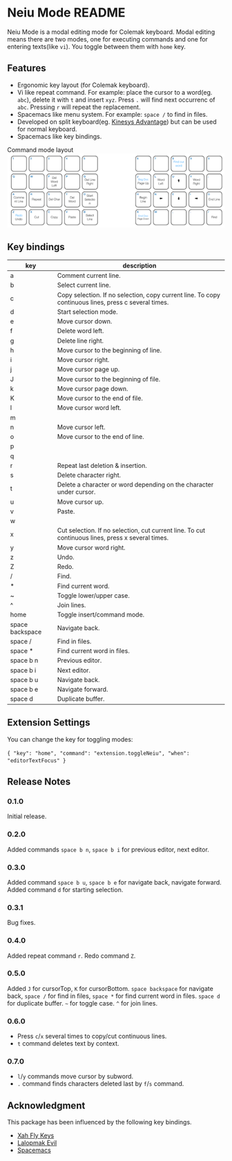 # Neiu Mode README

Neiu Mode is a modal editing mode for Colemak keyboard. Modal editing means there are two modes,
one for executing commands and one for entering texts(like `vi`). You toggle between them with `home` key.

## Features

- Ergonomic key layout (for Colemak keyboard).
- Vi like repeat command. For example: place the cursor to a word(eg. `abc`), delete it with `t` and insert `xyz`. Press `.` will find next occurrenc of `abc`. Pressing `r` will repeat the replacement.
- Spacemacs like menu system. For example: `space /` to find in files.
- Developed on split keyboard(eg. [Kinesys Advantage](https://www.kinesis-ergo.com/shop/advantage2/)) but can be used for normal keyboard.
- Spacemacs like key bindings.

Command mode layout
![Command mode layout](images/keyboard.png)

## Key bindings

| key             | description                                                                                          |
| --------------- | ---------------------------------------------------------------------------------------------------- |
| a               | Comment current line.                                                                                |
| b               | Select current line.                                                                                 |
| c               | Copy selection. If no selection, copy current line. To copy continuous lines, press c several times. |
| d               | Start selection mode.                                                                                |
| e               | Move cursor down.                                                                                    |
| f               | Delete word left.                                                                                    |
| g               | Delete line right.                                                                                   |
| h               | Move cursor to the beginning of line.                                                                |
| i               | Move cursor right.                                                                                   |
| j               | Move cursor page up.                                                                                 |
| J               | Move cursor to the beginning of file.                                                                |
| k               | Move cursor page down.                                                                               |
| K               | Move cursor to the end of file.                                                                      |
| l               | Move cursor word left.                                                                               |
| m               |                                                                                                      |
| n               | Move cursor left.                                                                                    |
| o               | Move cursor to the end of line.                                                                      |
| p               |                                                                                                      |
| q               |                                                                                                      |
| r               | Repeat last deletion & insertion.                                                                    |
| s               | Delete character right.                                                                              |
| t               | Delete a character or word depending on the character under cursor.                                  |
| u               | Move cursor up.                                                                                      |
| v               | Paste.                                                                                               |
| w               |                                                                                                      |
| x               | Cut selection. If no selection, cut current line. To cut continuous lines, press x several times.    |
| y               | Move cursor word right.                                                                              |
| z               | Undo.                                                                                                |
| Z               | Redo.                                                                                                |
| /               | Find.                                                                                                |
| \*              | Find current word.                                                                                   |
| ~               | Toggle lower/upper case.                                                                             |
| ^               | Join lines.                                                                                          |
| home            | Toggle insert/command mode.                                                                          |
| space backspace | Navigate back.                                                                                       |
| space /         | Find in files.                                                                                       |
| space \*        | Find current word in files.                                                                          |
| space b n       | Previous editor.                                                                                     |
| space b i       | Next editor.                                                                                         |
| space b u       | Navigate back.                                                                                       |
| space b e       | Navigate forward.                                                                                    |
| space d         | Duplicate buffer.                                                                                    |

## Extension Settings

You can change the key for toggling modes:

`{ "key": "home", "command": "extension.toggleNeiu", "when": "editorTextFocus" }`

## Release Notes

### 0.1.0

Initial release.

### 0.2.0

Added commands `space b n`, `space b i` for previous editor, next editor.

### 0.3.0

Added command `space b u`, `space b e` for navigate back, navigate forward.
Added command `d` for starting selection.

### 0.3.1

Bug fixes.

### 0.4.0

Added repeat command `r`. Redo command `Z`.

### 0.5.0

Added `J` for cursorTop, `K` for cursorBottom.
`space backspace` for navigate back, `space /` for find in files, `space *` for find current
word in files.
`space d` for duplicate buffer. `~` for toggle case. `^` for join lines.

### 0.6.0

- Press `c`/`x` several times to copy/cut continuous lines.
- `t` command deletes text by context.

### 0.7.0

- `l`/`y` commands move cursor by subword.
- `.` command finds characters deleted last by `f`/`s` command.

## Acknowledgment

This package has been influenced by the following key bindings.

- [Xah Fly Keys](http://ergoemacs.org/misc/ergoemacs_vi_mode.html)
- [Lalopmak Evil](https://github.com/lalopmak/lalopmak-evil)
- [Spacemacs](http://spacemacs.org)
